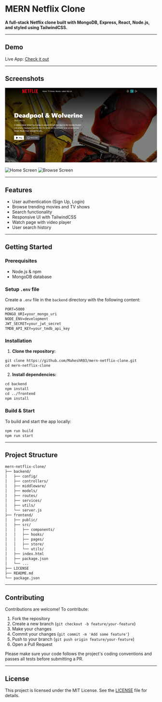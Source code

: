 
# MERN Netflix Clone

<p>
  <strong>A full-stack Netflix clone built with MongoDB, Express, React, Node.js, and styled using TailwindCSS.</strong>
</p>

---

## Demo

Live App: [Check it out](https://netflix-clone-lkqt.onrender.com)

---

## Screenshots

![Demo App](/frontend/public/screenshot-for-readme.png)

<img width="1897" height="905" alt="Home Screen" src="https://github.com/user-attachments/assets/55ba35aa-6df1-425f-a63a-650736d6b8c9" />

<img width="1896" height="886" alt="Browse Screen" src="https://github.com/user-attachments/assets/b9824e39-f09e-4f1a-9f76-6836969e7169" />

---

## Features

- User authentication (Sign Up, Login)
- Browse trending movies and TV shows
- Search functionality
- Responsive UI with TailwindCSS
- Watch page with video player
- User search history

---

## Getting Started

### Prerequisites

- Node.js & npm
- MongoDB database

### Setup `.env` file

Create a `.env` file in the `backend` directory with the following content:

```env
PORT=5000
MONGO_URI=your_mongo_uri
NODE_ENV=development
JWT_SECRET=your_jwt_secret
TMDB_API_KEY=your_tmdb_api_key
```

### Installation

1. **Clone the repository:**

```shell
git clone https://github.com/MaheshR03/mern-netflix-clone.git
cd mern-netflix-clone
```

2. **Install dependencies:**

```shell
cd backend
npm install
cd ../frontend
npm install
```

### Build & Start

To build and start the app locally:

```shell
npm run build
npm run start
```

---

## Project Structure

```
mern-netflix-clone/
├── backend/
│   ├── config/
│   ├── controllers/
│   ├── middleware/
│   ├── models/
│   ├── routes/
│   ├── services/
│   ├── utils/
│   └── server.js
├── frontend/
│   ├── public/
│   ├── src/
│   │   ├── components/
│   │   ├── hooks/
│   │   ├── pages/
│   │   ├── store/
│   │   └── utils/
│   ├── index.html
│   ├── package.json
│   └── ...
├── LICENSE
├── README.md
└── package.json
```

---

## Contributing

Contributions are welcome! To contribute:

1. Fork the repository
2. Create a new branch (`git checkout -b feature/your-feature`)
3. Make your changes
4. Commit your changes (`git commit -m 'Add some feature'`)
5. Push to your branch (`git push origin feature/your-feature`)
6. Open a Pull Request

Please make sure your code follows the project's coding conventions and passes all tests before submitting a PR.

---

## License

This project is licensed under the MIT License. See the [LICENSE](./LICENSE) file for details.
